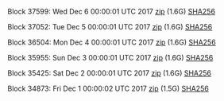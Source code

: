 Block 37599: Wed Dec  6 00:00:01 UTC 2017 [zip](https://transfer.sh/ixEBd/bootstrap.dat.20171206.zip) (1.6G) [SHA256](https://transfer.sh/6war5/sha256.txt)

Block 37052: Tue Dec  5 00:00:01 UTC 2017 [zip](https://transfer.sh/ltCAZ/bootstrap.dat.20171205.zip) (1.6G) [SHA256](https://transfer.sh/PzRMp/sha256.txt)

Block 36504: Mon Dec  4 00:00:01 UTC 2017 [zip](https://transfer.sh/gxmg5/bootstrap.dat.20171204.zip) (1.6G) [SHA256](https://transfer.sh/UnQAg/sha256.txt)

Block 35955: Sun Dec  3 00:00:01 UTC 2017 [zip](https://transfer.sh/lsxLX/bootstrap.dat.20171203.zip) (1.6G) [SHA256](https://transfer.sh/dlGac/sha256.txt)

Block 35425: Sat Dec  2 00:00:01 UTC 2017 [zip](https://transfer.sh/fMTzJ/bootstrap.dat.20171202.zip) (1.6G) [SHA256](https://transfer.sh/sXHCb/sha256.txt)

Block 34873: Fri Dec  1 00:00:02 UTC 2017 [zip](https://transfer.sh/3arax/bootstrap.dat.20171201.zip) (1.5G) [SHA256](https://transfer.sh/mZhJ6/sha256.txt)
